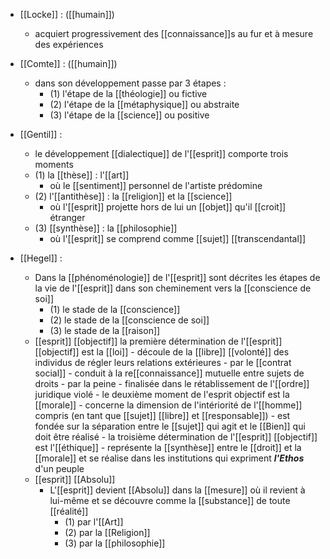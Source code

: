 - [[Locke]] : ([[humain]]) 
	- acquiert progressivement des [[connaissance]]s au fur et à mesure des expériences

- [[Comte]] : ([[humain]])
	- dans son développement passe par 3 étapes :
	  - (1) l'étape de la [[théologie]] ou fictive
	  - (2) l'étape de la [[métaphysique]] ou abstraite
	  - (3) l'étape de la [[science]] ou positive

- [[Gentil]] :
	- le développement [[dialectique]] de l'[[esprit]] comporte trois moments
    - (1) la [[thèse]] : l'[[art]]
      - où le [[sentiment]] personnel de l'artiste prédomine
    - (2) l'[[antithèse]] : la [[religion]] et la [[science]]
      - où l'[[esprit]] projette hors de lui un [[objet]] qu'il [[croit]] étranger
    - (3) [[synthèse]] : la [[philosophie]]
      - où l'[[esprit]] se comprend comme [[sujet]] [[transcendantal]]

- [[Hegel]] :
	- Dans la [[phénoménologie]] de l'[[esprit]] sont décrites les étapes de la vie de l'[[esprit]] dans son cheminement vers la [[conscience de soi]]
	  - (1) le stade de la [[conscience]]
	  - (2) le stade de la [[conscience de soi]]
	  - (3) le stade de la [[raison]]
	- [[esprit]] [[objectif]]
		 la première détermination de l'[[esprit]] [[objectif]] est la [[loi]]
			  - découle de la [[libre]] [[volonté]] des individus de régler leurs relations extérieures
			    - par le [[contrat social]]
			      - conduit à la re[[connaissance]] mutuelle entre sujets de droits
			    - par la peine
			      - finalisée dans le rétablissement de l'[[ordre]] juridique violé
			- le deuxième moment de l'esprit objectif est la [[morale]]
			  - concerne la dimension de l'intériorité de l'[[homme]] compris (en tant que [[sujet]] [[libre]] et [[responsable]])
			  - est fondée sur la séparation entre le [[sujet]] qui agit et le [[Bien]] qui doit être réalisé
			- la troisième détermination de l'[[esprit]] [[objectif]] est l'[[éthique]]
			  - représente la [[synthèse]] entre le [[droit]] et la [[morale]] et se réalise dans les institutions qui expriment ***l'Ethos*** d'un peuple
	- [[esprit]] [[Absolu]]
		- L'[[esprit]] devient [[Absolu]] dans la [[mesure]] où il revient à lui-même et se découvre comme la [[substance]] de toute [[réalité]]
		  - (1) par l'[[Art]]
		  - (2) par la [[Religion]]
		  - (3) par la [[philosophie]]